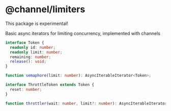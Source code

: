 # @channel/limiters
This package is experimental!

Basic async iterators for limiting concurrency, implemented with channels

```ts
interface Token {
  readonly id: number;
  readonly limit: number;
  remaining: number;
  release(): void;
}

function semaphore(limit: number): AsyncIterableIterator<Token>;

interface ThrottleToken extends Token {
  reset: number;
}

function throttler(wait: number, limit?: number): AsyncIterableIterator<ThrottleToken>;
```
